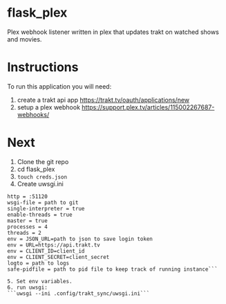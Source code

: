 # flask_plex
Plex webhook listener written in plex that updates trakt on watched shows and movies.

# Instructions
To run this application you will need:
1. create a trakt api app https://trakt.tv/oauth/applications/new
2. setup a plex webhook https://support.plex.tv/articles/115002267687-webhooks/

# Next
1. Clone the git repo
2. cd flask_plex
3. ```touch creds.json```
4. Create uwsgi.ini
```[uwsgi]
http = :51120
wsgi-file = path to git
single-interpreter = true
enable-threads = true
master = true
processes = 4
threads = 2
env = JSON_URL=path to json to save login token
env = URL=https://api.trakt.tv
env = CLIENT_ID=client_id
env = CLIENT_SECRET=client_secret
logto = path to logs
safe-pidfile = path to pid file to keep track of running instance```

5. Set env variables.
6. run uwsgi:
```uwsgi --ini .config/trakt_sync/uwsgi.ini```
